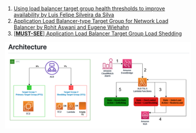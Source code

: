 1. [Using load balancer target group health thresholds to improve availability by Luis Felipe Silveira da Silva](https://aws.amazon.com/blogs/networking-and-content-delivery/using-load-balancer-target-group-health-thresholds-to-improve-availability/)
2. [Application Load Balancer-type Target Group for Network Load Balancer by Rohit Aswani and Eugene Wiehahn](https://aws.amazon.com/blogs/networking-and-content-delivery/application-load-balancer-type-target-group-for-network-load-balancer/)
3. [[**MUST-SEE**] Application Load Balancer Target Group Load Shedding](https://github.com/aws-samples/aws-alb-target-group-load-shedding/blob/main/README.md)
 <img src="./images/target-groups-1.png" title="tg-1.png" width="900"/>